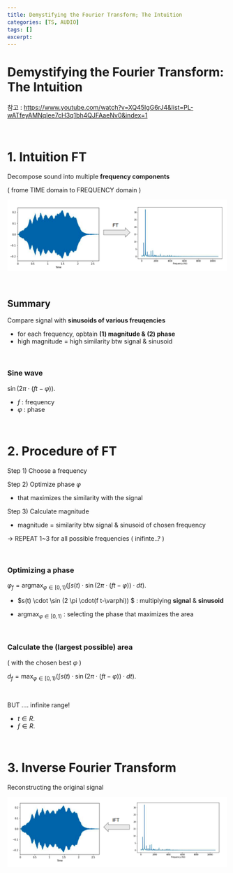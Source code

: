 ```yaml
---
title: Demystifying the Fourier Transform; The Intuition
categories: [TS, AUDIO]
tags: []
excerpt: 
---
```


<script src="https://cdn.mathjax.org/mathjax/latest/MathJax.js?config=TeX-AMS-MML_HTMLorMML" type="text/javascript"></script>

# Demystifying the Fourier Transform: The Intuition

참고 : https://www.youtube.com/watch?v=XQ45IgG6rJ4&list=PL-wATfeyAMNqIee7cH3q1bh4QJFAaeNv0&index=1

<br>

# 1. Intuition FT

Decompose sound into multiple **frequency components**

( frome TIME domain to FREQUENCY domain )

![figure2](/assets/img/audio/img23.png)

<br>

## Summary

Compare signal with **sinusoids of various freuqencies**

- for each frequency, opbtain **(1) magnitude & (2) phase**
- high magnitude = high similarity btw signal & sinusoid

<br>

### Sine wave

$\sin (2 \pi \cdot(f t-\varphi))$.

- $f$ : frequency
- $\varphi$ : phase

<br>

# 2. Procedure of FT

Step 1) Choose a frequency

Step 2) Optimize phase $\varphi$

- that maximizes the similarity with the signal

Step 3) Calculate magnitude

- magnitude = similarity btw signal & sinusoid of chosen frequency

$\rightarrow$ REPEAT 1~3 for all possible frequencies ( inifinte..? )

<br>

### Optimizing a phase

$\varphi_f=\operatorname{argmax}_{\varphi \in[0,1)}\left(\int s(t) \cdot \sin (2 \pi \cdot(f t-\varphi)) \cdot d t\right)$.

- $s(t) \cdot \sin (2 \pi \cdot(f t-\varphi)) $ : multiplying **signal** & **sinusoid**

- $\operatorname{argmax}_{\varphi \in[0,1)}$ : selecting the phase that maximizes the area

<br>

### Calculate the (largest possible) area

( with the chosen best $\varphi$ )

$d_f=\max _{\varphi \in[0,1)}\left(\int s(t) \cdot \sin (2 \pi \cdot(f t-\varphi)) \cdot d t\right)$.

<br>

BUT .... infinite range!

- $t \in R$.
- $f \in R$.

<br>

# 3. Inverse Fourier Transform

Reconstructing the original signal

![figure2](/assets/img/audio/img24.png)
